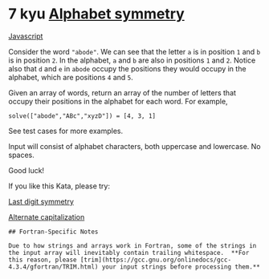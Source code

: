 # 7 kyu [Alphabet symmetry](https://www.codewars.com/kata/59d9ff9f7905dfeed50000b0)

<!-- START LANGUAGE_LINKS -->

[Javascript](./javascript.js)

<!-- END LANGUAGE_LINKS -->

Consider the word `"abode"`. We can see that the letter `a` is in position `1` and `b` is in position `2`. In the alphabet, `a` and `b` are also in positions `1` and `2`. Notice also that `d` and `e` in `abode` occupy the positions they would occupy in the alphabet, which are positions `4` and `5`. 

Given an array of words, return an array of the number of letters that occupy their positions in the alphabet for each word. For example,
```
solve(["abode","ABc","xyzD"]) = [4, 3, 1]
```
See test cases for more examples.

Input will consist of alphabet characters, both uppercase and lowercase. No spaces.

Good luck!

If you like this Kata, please try: 

[Last digit symmetry](https://www.codewars.com/kata/59a9466f589d2af4c50001d8)

[Alternate capitalization](https://www.codewars.com/kata/59cfc000aeb2844d16000075)

~~~if:fortran
## Fortran-Specific Notes

Due to how strings and arrays work in Fortran, some of the strings in the input array will inevitably contain trailing whitespace.  **For this reason, please [trim](https://gcc.gnu.org/onlinedocs/gcc-4.3.4/gfortran/TRIM.html) your input strings before processing them.**
~~~